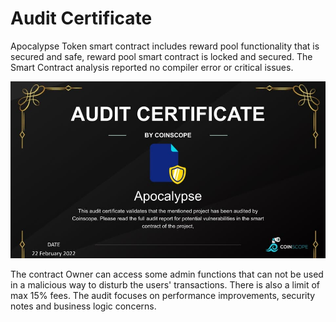 # Audit Certificate

Apocalypse Token smart contract includes reward pool functionality that is secured and safe, reward pool smart contract is locked and secured. The Smart Contract analysis reported no compiler error or critical issues.

![](<../.gitbook/assets/image (93).png>)

The contract Owner can access some admin functions that can not be used in a malicious way to disturb the users' transactions. There is also a limit of max 15% fees. The audit focuses on performance improvements, security notes and business logic concerns.
